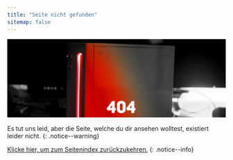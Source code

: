 ```yaml
---
title: "Seite nicht gefunden"
sitemap: false
---
```


![](/images/main-pages/Wii_Red_404.jpg)

Es tut uns leid, aber die Seite, welche du dir ansehen wolltest, existiert leider nicht.
{: .notice--warning}

[Klicke hier, um zum Seitenindex zurückzukehren.](site-navigation)
{: .notice--info}
